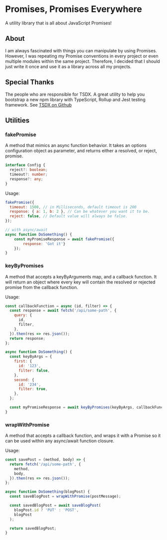 # Promises, Promises Everywhere

A utility library that is all about JavaScript Promises!

## About

I am always fascinated with things you can manipulate by using Promises. However, I was repeating my Promise conventions in every project or even multiple modules within the same project. Therefore, I decided that I should just write it once and use it as a library across all my projects.

## Special Thanks

The people who are responsible for TSDX. A great utility to help you bootstrap a new npm library with TypeScript, Rollup and Jest testing framework. See [TSDX on Github](https://github.com/formium/tsdx/)

## Utilities

### fakePromise

A method that mimics an async function behavior. It takes an options configuration object as parameter, and returns either a resolved, or reject, promise.

```ts
interface Config {
  reject?: boolean;
  timeout?: number;
  response?: any;
}
```

Usage:

```js
fakePromise({
  timeout: 1500, // in Milliseconds, default timeout is 200
  response: { a: 1, b: 2 }, // Can be whatever you want it to be.
  reject: false, // Default value will always be false.
});

// with async/await
async function DoSomething() {
    const myPromiseResponse = await fakePromise({
        response: 'Got it'}
    });
}
```

### keyByPromises

A method that accepts a keyByArguments map, and a callback function. It will return an object where every key will contain the resolved or rejected promise from the callback function.

Usage:

```js
const callbackFunction = async (id, filter) => {
  const response = await fetch('/api/some-path', {
    query: {
      id,
      filter,
    },
  }).then(res => res.json());
  return response;
};

async function DoSomething() {
  const keyByArgs = {
    first: {
      id: '123',
      filter: false,
    },
    second: {
      id: '234',
      filter: true,
    },
  };

  const myPromiseResponse = await keyByPromises(keyByArgs, callbackFunction);
}
```

### wrapWithPromise

A method that accepts a callback function, and wraps it with a Promise so it can be used within any async/await function closure.

Usage:

```js
const savePost = (method, body) => {
  return fetch('/api/some-path', {
    method,
    body,
  }).then(res => res.json());
};

async function DoSomething(blogPost) {
  const saveBlogPost = wrapWithPromise(postMessage);

  const savedBlogPost = await saveBlogPost(
    blogPost.id ? 'PUT' : 'POST',
    blogPost
  );

  return savedBlogPost;
}
```
